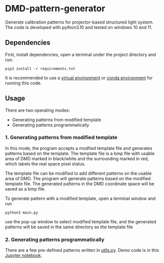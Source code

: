 # DMD-pattern-generator
Generate calibration patterns for projector-based structured light system.
The code is developed with python3.10 and tested on windows 10 and 11.

## Dependencies
First, install dependencies, open a terminal under the project directory and run: 
```
pip3 install -r requirements.txt
```
It is recommended to use a [virtual environment](https://docs.python.org/3/tutorial/venv.html) or [conda environment](https://docs.conda.io/projects/conda/en/latest/user-guide/tasks/manage-environments.html) for running this code.

## Usage
There are two operating modes:
* Generating patterns from modified template
* Generating patterns programmatically

### 1. Generating patterns from modified template
In this mode, the program accepts a modfied template file and generates patterns based on the template. The template file is a bmp file with usable area of DMD marked in black/white and the surrounding marked in red, which labels the real space pixel status.

The template file can be modified to add different patterns on the usable area of DMD. The program will generate patterns based on the modified template file. The generated patterns in the DMD coordinate space will be saved as a bmp file.

To generate pattern with a modified template, open a terminal window and run 
```
python3 main.py
```
use the pop-up window to select modified template file, and the generated patterns will be saved in the same directory as the template file

### 2. Generating patterns programmatically
There are a few pre-defined patterns written in [utils.py](utils.py). Demo code is in this [Jupyter notebook](DMD_pattern_generation.ipynb).